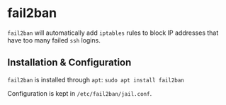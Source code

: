 # fail2ban
`fail2ban` will automatically add `iptables` rules to block
IP addresses that have too many failed `ssh` logins.

## Installation & Configuration
`fail2ban` is installed through `apt`: `sudo apt install fail2ban`

Configuration is kept in `/etc/fail2ban/jail.conf`.